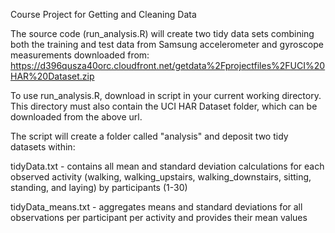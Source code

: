 Course Project for Getting and Cleaning Data

The source code (run_analysis.R) will create two tidy data sets combining both the training and test data from Samsung accelerometer and gyroscope measurements downloaded from: https://d396qusza40orc.cloudfront.net/getdata%2Fprojectfiles%2FUCI%20HAR%20Dataset.zip

To use run_analysis.R, download in script in your current working directory. This directory must also contain the UCI HAR Dataset folder, which can be downloaded from the above url.

The script will create a folder called "analysis" and deposit two tidy datasets within:

tidyData.txt - contains all mean and standard deviation calculations for each observed activity (walking, walking_upstairs, walking_downstairs, sitting, standing, and laying) by participants (1-30)

tidyData_means.txt - aggregates means and standard deviations for all observations per participant per activity and provides their mean values